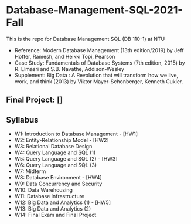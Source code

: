# Database-Management-SQL-2021-Fall
This is the repo for Database Management SQL (DB 110-1) at NTU
 - Reference: Modern Database Management (13th edition/2019) by Jeff Hoffer, Ramesh, and Heikki Topi, Pearson
 - Case Study: Fundamentals of Database Systems (7th edition, 2015) by R. Elmasri and S.B. Navathe, Addison-Wesley
 - Supplement: Big Data : A Revolution that will transform how we live, work, and think (2013) by Viktor Mayer-Schonberger, Kenneth Cukier.

## Final Project: []


## Syllabus
- W1: Introduction to Database Management - [HW1]
- W2: Entity-Relationship Model - [HW2]
- W3: Relational Database Design
- W4: Query Language and SQL (1)
- W5: Query Language and SQL (2) - [HW3]
- W6: Query Language and SQL (3)
- W7: Midterm
- W8: Database Environment - [HW4]
- W9: Data Concurrency and Security	
- W10: Data Warehousing
- W11: Database Infrastructure
- W12: Big Data and Analytics (1) - [HW5]
- W13: Big Data and Analytics (2)	
- W14: Final Exam and Final Project
